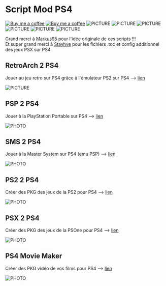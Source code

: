 # Script Mod PS4
[![Buy me a coffee](https://img.shields.io/badge/Donate-Paypal-blue.svg)](https://www.paypal.com/paypalme/chronoss01)  [![Buy me a coffee](https://img.shields.io/badge/Donate-Kofi-orange.svg)](https://ko-fi.com/chronoss)  ![PICTURE](https://img.shields.io/github/downloads/chronoss09/Script-Mod-PS4/total)  ![PICTURE](https://img.shields.io/github/downloads/chronoss09/Script-Mod-PS4/psx_ps4/total)  ![PICTURE](https://img.shields.io/github/downloads/chronoss09/Script-Mod-PS4/ps2_ps4/total)  ![PICTURE](https://img.shields.io/github/downloads/chronoss09/Script-Mod-PS4/sms_ps4/total)  ![PICTURE](https://img.shields.io/github/downloads/chronoss09/Script-Mod-PS4/psp_ps4/total)  ![PICTURE](https://img.shields.io/github/downloads/chronoss09/Script-Mod-PS4/retro_ps4/total) 

Grand merci à [Markus95](https://twitter.com/Markus00095) pour l'idée originale de ces scripts !!!  
Et super grand merci à [Stayhye](https://www.psx-place.com/members/33996/) pour les fichiers .toc et config additionnel des jeux PSX sur PS4


## RetroArch 2 PS4

Jouer au jeu retro sur PS4 grâce à l'émulateur PS2 sur PS4 --> [lien](https://github.com/chronoss09/Script-Mod-PS4/releases/tag/retro_ps2)

![PICTURE](https://github.com/chronoss09/Script-Mod-PS4/blob/main/Retro2PS4.PNG)


## PSP 2 PS4
Jouer à la PlayStation Portable sur PS4 --> [lien](https://github.com/chronoss09/Script-Mod-PS4/releases/tag/psp_ps4)

![PHOTO](https://github.com/chronoss09/Script-Mod-PS4/blob/main/PSP_2_PS4_v1.0%20fr.PNG)


## SMS 2 PS4
Jouer à la Master System sur PS4 (emu PSP) --> [lien](https://github.com/chronoss09/Script-Mod-PS4/releases/tag/sms_ps4)

![PHOTO](https://github.com/chronoss09/Script-Mod-PS4/blob/main/SMS%202%20PS4.PNG)


## PS2 2 PS4
Créer des PKG des jeux de la PS2 pour PS4 --> [lien](https://github.com/chronoss09/Script-Mod-PS4/releases/tag/ps2_ps4)

![PHOTO](https://github.com/chronoss09/Script-Mod-PS4/blob/main/PS22PS4.PNG)


## PSX 2 PS4
Créer des PKG des jeux de la PSOne pour PS4 --> [lien](https://github.com/chronoss09/Scrip-Mod-PS4/releases/tag/psx_ps4)

![PHOTO](https://github.com/chronoss09/Scrip-Mod-PS4/blob/main/PSX_2_PS4_v1.4%20mod%20fr.PNG)


## PS4 Movie Maker
Créer des PKG vidéo de vos films pour PS4 --> [lien](https://github.com/chronoss09/Scrip-Mod-PS4/releases/tag/ps4_movie)

![PHOTO](https://github.com/chronoss09/Scrip-Mod-PS4/blob/main/PS4_Movie_Maker_v1.0.PNG)
